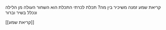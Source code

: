 קריאת שמע זמנה משיכיר
בין מה? תכלת לכרתי
התכלת הוא השחור העולה מן הלילה ונכלל בשיר וברור

[[קריאת שמע]]